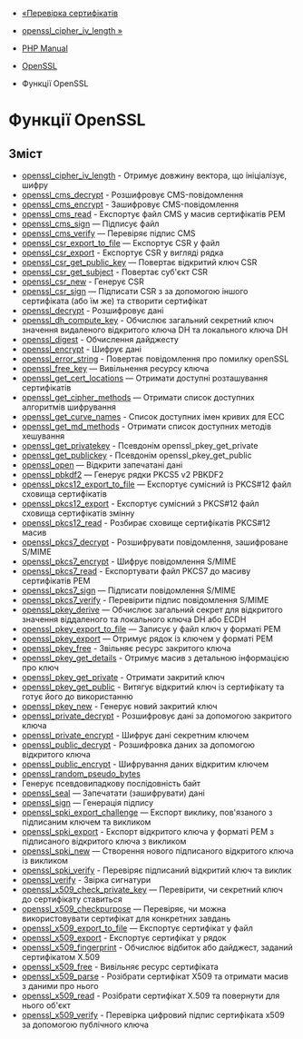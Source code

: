 - [«Перевірка сертифікатів](openssl.cert.verification.md)
- [openssl_cipher_iv_length »](function.openssl-cipher-iv-length.md)

- [PHP Manual](index.md)
- [OpenSSL](book.openssl.md)
- Функції OpenSSL

# Функції OpenSSL

## Зміст

- [openssl_cipher_iv_length](function.openssl-cipher-iv-length.md) -
Отримує довжину вектора, що ініціалізує, шифру
- [openssl_cms_decrypt](function.openssl-cms-decrypt.md) -
Розшифровує CMS-повідомлення
- [openssl_cms_encrypt](function.openssl-cms-encrypt.md) -
Зашифровує CMS-повідомлення
- [openssl_cms_read](function.openssl-cms-read.md) - Експортує
файл CMS у масив сертифікатів PEM
- [openssl_cms_sign](function.openssl-cms-sign.md) — Підписує
файл
- [openssl_cms_verify](function.openssl-cms-verify.md) — Перевіряє
підпис CMS
- [openssl_csr_export_to_file](function.openssl-csr-export-to-file.md)
— Експортує CSR у файл
- [openssl_csr_export](function.openssl-csr-export.md) -
Експортує CSR у вигляді рядка
- [openssl_csr_get_public_key](function.openssl-csr-get-public-key.md)
— Повертає відкритий ключ CSR
- [openssl_csr_get_subject](function.openssl-csr-get-subject.md) -
Повертає суб'єкт CSR
- [openssl_csr_new](function.openssl-csr-new.md) - Генерує CSR
- [openssl_csr_sign](function.openssl-csr-sign.md) — Підписати CSR з
за допомогою іншого сертифіката (або їм же) та створити сертифікат
- [openssl_decrypt](function.openssl-decrypt.md) - Розшифровує
дані
- [openssl_dh_compute_key](function.openssl-dh-compute-key.md) -
Обчислює загальний секретний ключ значення видаленого відкритого
ключа DH та локального ключа DH
- [openssl_digest](function.openssl-digest.md) - Обчислення
дайджесту
- [openssl_encrypt](function.openssl-encrypt.md) - Шифрує дані
- [openssl_error_string](function.openssl-error-string.md) -
Повертає повідомлення про помилку openSSL
- [openssl_free_key](function.openssl-free-key.md) — Вивільнення
ресурсу ключа
- [openssl_get_cert_locations](function.openssl-get-cert-locations.md)
— Отримати доступні розташування сертифікатів
- [openssl_get_cipher_methods](function.openssl-get-cipher-methods.md)
— Отримати список доступних алгоритмів шифрування
- [openssl_get_curve_names](function.openssl-get-curve-names.md) -
Список доступних імен кривих для ECC
- [openssl_get_md_methods](function.openssl-get-md-methods.md) -
Отримати список доступних методів хешування
- [openssl_get_privatekey](function.openssl-get-privatekey.md) -
Псевдонім openssl_pkey_get_private
- [openssl_get_publickey](function.openssl-get-publickey.md) -
Псевдонім openssl_pkey_get_public
- [openssl_open](function.openssl-open.md) — Відкрити запечатані
дані
- [openssl_pbkdf2](function.openssl-pbkdf2.md) — Генерує рядки
PKCS5 v2 PBKDF2
- [openssl_pkcs12_export_to_file](function.openssl-pkcs12-export-to-file.md)
— Експортує сумісний із PKCS#12 файл сховища сертифікатів
- [openssl_pkcs12_export](function.openssl-pkcs12-export.md) -
Експортує сумісний з PKCS#12 файл сховища сертифікатів
змінну
- [openssl_pkcs12_read](function.openssl-pkcs12-read.md) - Розбирає
сховище сертифікатів PKCS#12 масив
- [openssl_pkcs7_decrypt](function.openssl-pkcs7-decrypt.md) -
Розшифрувати повідомлення, зашифроване S/MIME
- [openssl_pkcs7_encrypt](function.openssl-pkcs7-encrypt.md) -
Шифрує повідомлення S/MIME
- [openssl_pkcs7_read](function.openssl-pkcs7-read.md) -
Експортувати файл PKCS7 до масиву сертифікатів PEM
- [openssl_pkcs7_sign](function.openssl-pkcs7-sign.md) — Підписати
повідомлення S/MIME
- [openssl_pkcs7_verify](function.openssl-pkcs7-verify.md) -
Перевірити підпис повідомлення S/MIME
- [openssl_pkey_derive](function.openssl-pkey-derive.md) — Обчислює
загальний секрет для відкритого значення віддаленого та локального ключа DH
або ECDH
- [openssl_pkey_export_to_file](function.openssl-pkey-export-to-file.md)
— Записує у файл ключ у форматі PEM
- [openssl_pkey_export](function.openssl-pkey-export.md) — Отримує
рядок із ключем у форматі PEM
- [openssl_pkey_free](function.openssl-pkey-free.md) - Звільняє
ресурс закритого ключа
- [openssl_pkey_get_details](function.openssl-pkey-get-details.md) -
Отримує масив з детальною інформацією про ключ
- [openssl_pkey_get_private](function.openssl-pkey-get-private.md) -
Отримати закритий ключ
- [openssl_pkey_get_public](function.openssl-pkey-get-public.md) -
Витягує відкритий ключ із сертифікату та готує його до
використанню
- [openssl_pkey_new](function.openssl-pkey-new.md) - Генерує
новий закритий ключ
- [openssl_private_decrypt](function.openssl-private-decrypt.md) -
Розшифровує дані за допомогою закритого ключа
- [openssl_private_encrypt](function.openssl-private-encrypt.md) -
Шифрує дані секретним ключем
- [openssl_public_decrypt](function.openssl-public-decrypt.md) -
Розшифровка даних за допомогою відкритого ключа
- [openssl_public_encrypt](function.openssl-public-encrypt.md) -
Шифрування даних відкритим ключем
- [openssl_random_pseudo_bytes](function.openssl-random-pseudo-bytes.md)
- Генерує псевдовипадкову послідовність байт
- [openssl_seal](function.openssl-seal.md) — Запечатати
(зашифрувати) дані
- [openssl_sign](function.openssl-sign.md) — Генерація підпису
- [openssl_spki_export_challenge](function.openssl-spki-export-challenge.md)
— Експорт виклику, пов'язаного з підписаним ключем та викликом
- [openssl_spki_export](function.openssl-spki-export.md) - Експорт
відкритого ключа у форматі PEM з підписаного відкритого ключа з
викликом
- [openssl_spki_new](function.openssl-spki-new.md) — Створення нового
підписаного відкритого ключа із викликом
- [openssl_spki_verify](function.openssl-spki-verify.md) - Перевіряє
підписаний відкритий ключ та виклик
- [openssl_verify](function.openssl-verify.md) - Звірка сигнатури
- [openssl_x509_check_private_key](function.openssl-x509-check-private-key.md)
— Перевірити, чи секретний ключ до сертифікату ставиться
- [openssl_x509_checkpurpose](function.openssl-x509-checkpurpose.md)
— Перевіряє, чи можна використовувати сертифікат для конкретних завдань
- [openssl_x509_export_to_file](function.openssl-x509-export-to-file.md)
— Експортує сертифікат у файл
- [openssl_x509_export](function.openssl-x509-export.md) -
Експортує сертифікат у рядок
- [openssl_x509_fingerprint](function.openssl-x509-fingerprint.md) -
Обчислює відбиток або дайджест, заданий сертифікатом X.509
- [openssl_x509_free](function.openssl-x509-free.md) - Вивільняє
ресурс сертифіката
- [openssl_x509_parse](function.openssl-x509-parse.md) - Розібрати
сертифікат X509 та отримати масив з даними про нього
- [openssl_x509_read](function.openssl-x509-read.md) - Розібрати
сертифікат X.509 та повернути для нього об'єкт
- [openssl_x509_verify](function.openssl-x509-verify.md) - Перевірка
цифровий підпис сертифіката x509 за допомогою публічного ключа
